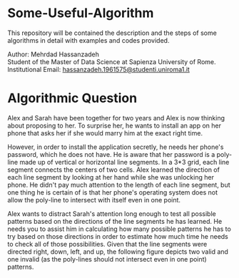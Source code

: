 # Some-Useful-Algorithm
This repository will be contained the description and the steps of some algorithms in detail with examples and codes provided.

Author: Mehrdad Hassanzadeh<br/>
Student of the Master of Data Science at Sapienza University of Rome.<br/>
Institutional Email: hassanzadeh.1961575@studenti.uniroma1.it<br/>

# Algorithmic Question
Alex and Sarah have been together for two years and Alex is now thinking about proposing to her. To surprise her, he wants to install an app on her phone that asks her if she would marry him at the exact right time.

However, in order to install the application secretly, he needs her phone's password, which he does not have. He is aware that her password is a poly-line made up of vertical or horizontal line segments. In a 3*3 grid, each line segment connects the centers of two cells. Alex learned the direction of each line segment by looking at her hand while she was unlocking her phone. He didn't pay much attention to the length of each line segment, but one thing he is certain of is that her phone's operating system does not allow the poly-line to intersect with itself even in one point.

Alex wants to distract Sarah's attention long enough to test all possible patterns based on the directions of the line segments he has learned. He needs you to assist him in calculating how many possible patterns he has to try based on those directions in order to estimate how much time he needs to check all of those possibilities. Given that the line segments were directed right, down, left, and up, the following figure depicts two valid and one invalid (as the poly-lines should not intersect even in one point) patterns.
